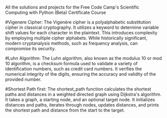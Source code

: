 All the solutions and projects for the Free Code Camp's Scientific Computing with Python (Beta) Certificate Course

#Vigenere Cipher:
The Vigenère cipher is a polyalphabetic substitution cipher in classical cryptography. It utilizes a keyword to determine variable shift values for each character in the plaintext. This introduces complexity by employing multiple cipher alphabets. While historically significant, modern cryptanalysis methods, such as frequency analysis, can compromise its security.

#Luhn Algorithm:
The Luhn algorithm, also known as the modulus 10 or mod 10 algorithm, is a checksum formula used to validate a variety of identification numbers, such as credit card numbers. It verifies the numerical integrity of the digits, ensuring the accuracy and validity of the provided number.

#Shortest Path first:
The shortest_path function calculates the shortest paths and distances in a weighted directed graph using Dijkstra's algorithm. It takes a graph, a starting node, and an optional target node. It initializes distances and paths, iterates through nodes, updates distances, and prints the shortest path and distance from the start to the target.
